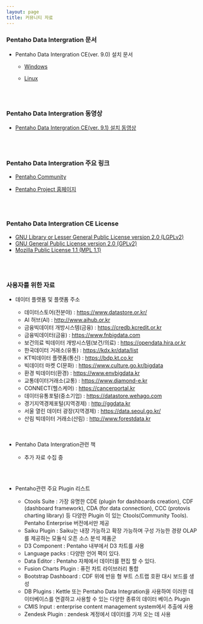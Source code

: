 ```yaml
---
layout: page
title: 커뮤니티 자료
---
```


### Pentaho Data Intergration 문서

* Pentaho Data Intergration CE(ver. 9.0) 설치 문서
  * [Windows](https://www.hitachivantara.com/en-us/pdf/white-paper/pentaho-community-edition-installation-guide-for-windows-whitepaper.pdf)
  
  * [Linux](https://www.hitachivantara.com/en-us/pdf/white-paper/pentaho-ce-installation-guide-on-linux-operating-system-whitepaper.pdf)  
<br/>
<br/>

### Pentaho Data Intergration 동영상
* [Pentaho Data Intergration CE(ver. 9.1) 설치 동영상](https://www.youtube.com/watch?v=ObM4K691Erk&t=60s)
<br/>
<br/>


### Pentaho Data Intergration 주요 링크

* [Pentaho Community](https://community.hitachivantara.com/s/pentaho)
  
* [Pentaho Project 홈페이지](https://www.hitachivantara.com/en-us/products/data-management-analytics/pentaho.html)
   
<br/>
<br/>

### Pentaho Data Intergration CE License

* [GNU Library or Lesser General Public License version 2.0 (LGPLv2)](https://olis.or.kr/license/Detailselect.do?lId=1005)
* [GNU General Public License version 2.0 (GPLv2)](https://www.olis.or.kr/license/Detailselect.do?lId=1004)
* [Mozilla Public License 1.1 (MPL 1.1)](https://olis.or.kr/license/Detailselect.do?lId=1007)
<br/>
<br/>

### 사용자를 위한 자료

* 데이터 플랫폼 및 플랫폼 주소

  * 데이터스토어(전분야) : <https://www.datastore.or.kr/>  
  * AI 허브(AI) : <http://www.aihub.or.kr> 
  * 금융빅데이터 개방시스템(금융) : <https://credb.kcredit.or.kr>
  * 금융빅데이터(금융) : <https://www.fnbigdata.com>
  * 보건의료 빅데이터 개방시스템(보건/의료) : <https://opendata.hira.or.kr>
  * 한국데이터 거래소(유통) : <https://kdx.kr/data/list>
  * KT빅데이터 플랫폼(통신) : <https://bdp.kt.co.kr>
  * 빅데이터 마켓 C(문화) : <https://www.culture.go.kr/bigdata>
  * 환경 빅데이터(환경) : <https://www.envbigdata.kr>
  * 교통데이터거래소(교통) : <https://www.diamond-e.kr>
  * CONNECT(헬스케어) : <https://cancerportal.kr>
  * 데이터유통포털(중소기업) : <https://datastore.wehago.com>
  * 경기지역경제포털(지역경제) : <http://ggdata.kr>
  * 서울 열린 데이터 광장(지역경제) : <https://data.seoul.go.kr/>
  * 산림 빅데이터 거래소(산림) : <http://www.forestdata.kr>
  <br/> 
  <br/>
* Pentaho Data Intergration관련 책
  * 추가 자료 수집 중
  
<br/>
<br/>

* Pentaho관련 주요 Plugin 리스트
 
  * Ctools Suite : 가장 유명한 CDE (plugin for dashboards creation), CDF (dashboard framework), CDA (for data connection), 
                   CCC (protovis charting library) 등 다양한 Plugin 이 있는 Ctools(Community Tools). Pentaho Enterprise 
                   버전에서만 제공 
  * Saiku Plugin : Saiku는 내장 가능하고 확장 가능하며 구성 가능한 경량 OLAP를 제공하는 모듈식 오픈 소스 분석 제품군
  * D3 Component : Pentaho 내부에서 D3 차트를 사용
  * Language packs : 다양한 언어 팩이 있다.
  * Data Editor : Pentaho 자체에서 데이터를 편집 할 수 있다.
  * Fusion Charts Plugin : 퓨전 차트 라이브러리 통합
  * Bootstrap Dashboard : CDF 위에 반응 형 부트 스트랩 호환 대시 보드를 생성
  * DB Plugins : Kettle 또는 Pentaho Data Integration을 사용하여 이러한 데이터베이스를 연결하고 사용할 수 있는 다양한 종류의 데이터
                 베이스 Plugin
  * CMIS Input : enterprise content management system에서 추출에 사용
  * Zendesk Plugin : zendesk 계정에서 데이터를 가져 오는 데 사용
 <br/>  
 <br/>
 
